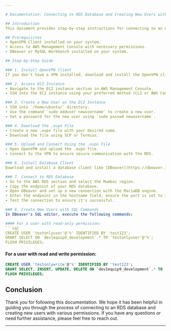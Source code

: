 ```yaml
---

# Documentation: Connecting to RDS Database and Creating New Users with Various Permissions

## Introduction
This document provides step-by-step instructions for connecting to an Amazon Relational Database Service (RDS) and creating new users with different permission levels. The process involves setting up a VPN connection, accessing the EC2 instance, and using a database client like DBeaver.

## Prerequisites
- OpenVPN Client installed on your system.
- Access to AWS Management Console with necessary permissions.
- DBeaver or MySQL Workbench installed on your system.

## Step-by-Step Guide

### 1. Install OpenVPN Client
If you don't have a VPN installed, download and install the OpenVPN client from [OpenVPN Website](https://openvpn.net/vpn-client/).

### 2. Access EC2 Instance
- Navigate to the EC2 instance section in AWS Management Console.
- SSH into the EC2 instance using your preferred method (CLI or AWS Connect).

### 3. Create a New User on the EC2 Instance
- SSH into `/home/ubuntu/` directory.
- Use the command `sudo adduser newusername` to create a new user.
- Set a password for the new user using `sudo passwd newusername`.

### 4. Download the .ovpn File
- Create a new .ovpn file with your desired name.
- Download the file using SCP or Termius.

### 5. Upload and Connect Using the .ovpn File
- Open OpenVPN and upload the .ovpn file.
- Connect to the VPN to ensure secure communication with the RDS.

### 6. Install Database Client
Download and install a database client like [DBeaver](https://dbeaver.io/download/) or MySQL Workbench.

### 7. Connect to RDS Database
- Go to the AWS RDS section and select the Mumbai region.
- Copy the endpoint of your RDS database.
- Open DBeaver and set up a new connection with the MariaDB engine.
- Enter the endpoint in the hostname field, ensure the port is set to 3306, and enter the admin username and password.
- Test the connection to ensure it's successful.

### 8. Create New Users with SQL Commands
In DBeaver's SQL editor, execute the following commands:

#### For a user with read-only permission:
```sql
CREATE USER 'testonlyuser'@'%' IDENTIFIED BY 'test123';
GRANT SELECT ON `dev1equip9_development`.* TO 'testonlyuser'@'%';
FLUSH PRIVILEGES;
```

#### For a user with read and write permission:
```sql
CREATE USER 'testonlywrite'@'%' IDENTIFIED BY 'test123';
GRANT SELECT, INSERT, UPDATE, DELETE ON `dev1equip9_development`.* TO 'testonlywrite'@'%';
FLUSH PRIVILEGES;
```

## Conclusion
Thank you for following this documentation. We hope it has been helpful in guiding you through the process of connecting to an RDS database and creating new users with various permissions. If you have any questions or need further assistance, please feel free to reach out.

---
```

